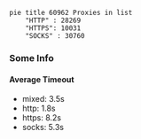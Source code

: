 
```mermaid
pie title 60962 Proxies in list
    "HTTP" : 28269
    "HTTPS": 10031
    "SOCKS" : 30760
```

### Some Info
#### Average Timeout

- mixed: 3.5s
- http: 1.8s
- https: 8.2s
- socks: 5.3s